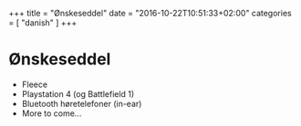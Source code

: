 +++
title = "Ønskeseddel"
date = "2016-10-22T10:51:33+02:00"
categories = [ "danish" ]
+++

# Ønskeseddel

* Fleece
* Playstation 4 (og Battlefield 1)
* Bluetooth høretelefoner (in-ear)
* More to come...
